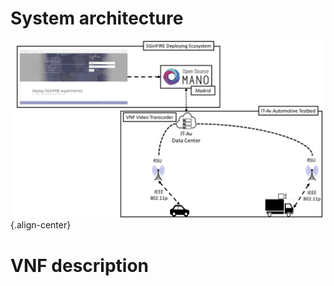 <!-- TITLE: IT-Av Automotive experiment example: video-based assisted driving -->
<!-- SUBTITLE: A quick summary of IT-Av Automotive experiment example: video-based assisted driving -->

# System architecture
![Automotive](/uploads/automotive/automotive.png "Automotive"){.align-center}
# VNF description